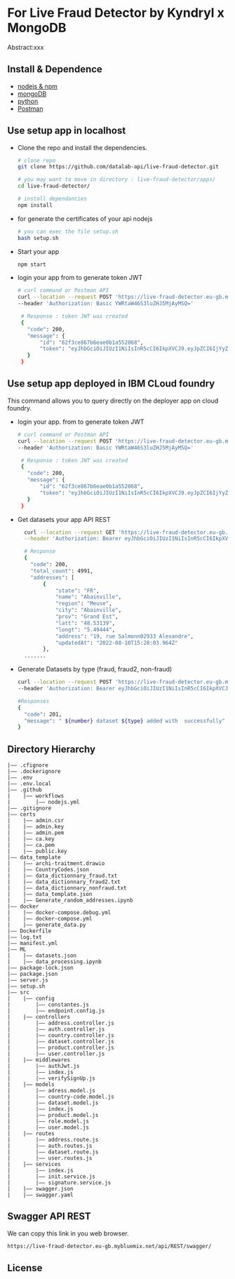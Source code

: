 For Live Fraud Detector by
Kyndryl x MongoDB
===

Abstract:xxx

## Install & Dependence

- [nodejs & npm](https://nodejs.org/en/)
- [mongoDB](https://www.mongodb.com/docs/manual/administration/install-community/)
- [python](https://www.python.org/downloads/)
- [Postman](https://www.postman.com/)

## Use setup app in localhost

- Clone the repo and install the dependencies.

  ```bash
  # clone repo
  git clone https://github.com/datalab-api/live-fraud-detector.git 
  ```

  ```bash
  # you may want to move in directory : live-fraud-detector/apps/
  cd live-fraud-detector/
  ```

   ```bash
  # install dependancies
  npm install 
  ```

- for generate the certificates of your api nodejs

  ```bash
  # you can exec the file setup.sh
  bash setup.sh
  ```

- Start your app

  ```bash
  npm start  
  ```
  
- login your app from to generate token JWT

  ```bash
  # curl command or Postman API
  curl --location --request POST 'https://live-fraud-detector.eu-gb.mybluemix.net/api/REST/services/v1/oauth/token/login' \
  --header 'Authorization: Basic YWRtaW46S3luZHJ5MjAyMSQ='
  ```

   ```bash
    # Response : token JWT was created 
    {
      "code": 200,
      "message": {
          "id": "62f3ce867b6eae0b1a552068",
          "token": "eyJhbGciOiJIUzI1NiIsInR5cCI6IkpXVCJ9.eyJpZCI6IjYyZjNjZTg2N2I2ZWFlMGIxYTU1MjA2OCIsInVzZXJuYW1lIjoiYWRtaW4iLCJlbWFpbCI6Im1hbWFkb3UuY2lyZS5ndWlzc2VAa3luZHJ5bC5jb20iLCJyb2xlIjpbIlJPTEVfQURNSU4iXSwidHlwZSI6IkJlYXJlciIsImlhdCI6MTY2MTM0MjE1MiwiZXhwIjoxNjYxMzQzOTUyfQ.c4nNXjD99v6cKgKK26_T7pjNqHURGY8hBnlwre9LeH4"
      }
    }
  ```

## Use setup app deployed in IBM CLoud foundry 
This command allows you to query directly on the deployer app on cloud foundry.
- login your app. from to generate token JWT

  ```bash
  # curl command or Postman API
  curl --location --request POST 'https://live-fraud-detector.eu-gb.mybluemix.net/api/REST/services/v1/oauth/token/login' \
  --header 'Authorization: Basic YWRtaW46S3luZHJ5MjAyMSQ='
  ```

   ```bash
    # Response : token JWT was created 
    {
      "code": 200,
      "message": {
          "id": "62f3ce867b6eae0b1a552068",
          "token": "eyJhbGciOiJIUzI1NiIsInR5cCI6IkpXVCJ9.eyJpZCI6IjYyZjNjZTg2N2I2ZWFlMGIxYTU1MjA2OCIsInVzZXJuYW1lIjoiYWRtaW4iLCJlbWFpbCI6Im1hbWFkb3UuY2lyZS5ndWlzc2VAa3luZHJ5bC5jb20iLCJyb2xlIjpbIlJPTEVfQURNSU4iXSwidHlwZSI6IkJlYXJlciIsImlhdCI6MTY2MTM0MjE1MiwiZXhwIjoxNjYxMzQzOTUyfQ.c4nNXjD99v6cKgKK26_T7pjNqHURGY8hBnlwre9LeH4"
      }
    }
  ```
  
- Get datasets your app API REST

  ```bash
    curl --location --request GET 'https://live-fraud-detector.eu-gb.mybluemix.net/api/REST/services/v1/adresses?state=FR' \
    --header 'Authorization: Bearer eyJhbGciOiJIUzI1NiIsInR5cCI6IkpXVCJ9.eyJpZCI6IjYyZjNjZTg2N2I2ZWFlMGIxYTU1MjA2OCIsInVzZXJuYW1lIjoiYWRtaW4iLCJlbWFpbCI6Im1hbWFkb3UuY2lyZS5ndWlzc2VAa3luZHJ5bC5jb20iLCJyb2xlIjpbIlJPTEVfQURNSU4iXSwidHlwZSI6IkJlYXJlciIsImlhdCI6MTY2MTM0MjE1MiwiZXhwIjoxNjYxMzQzOTUyfQ.c4nNXjD99v6cKgKK26_T7pjNqHURGY8hBnlwre9LeH4'
  ```
  
  ```bash
    # Response 
    {
      "code": 200,
      "total_count": 4991,
      "addresses": [
          {
              "state": "FR",
              "name": "Abainville",
              "region": "Meuse",
              "city": "Abainville",
              "prov": "Grand Est",
              "latt": "48.53139",
              "longt": "5.49444",
              "address": "19, rue Salmonn02933 Alexandre",
              "updatedAt": "2022-08-10T15:28:03.964Z"
          },
    .......
  ```

- Generate Datasets by type (fraud, fraud2, non-fraud)

  ```bash
  curl --location --request POST 'https://live-fraud-detector.eu-gb.mybluemix.net/api/REST/services/v1/datasets/${type}/add?number=50' \
  --header 'Authorization: Bearer eyJhbGciOiJIUzI1NiIsInR5cCI6IkpXVCJ9.eyJpZCI6IjYyZjNjZTg2N2I2ZWFlMGIxYTU1MjA2OCIsInVzZXJuYW1lIjoiYWRtaW4iLCJlbWFpbCI6Im1hbWFkb3UuY2lyZS5ndWlzc2VAa3luZHJ5bC5jb20iLCJyb2xlIjpbIlJPTEVfQURNSU4iXSwidHlwZSI6IkJlYXJlciIsImlhdCI6MTY2MTMzMzMzMywiZXhwIjoxNjYxMzM1MTMzfQ.kkyBf9TQdhMEVvz6PSK5y6adXtWh-s5uOHhqa4zY490'
  ```

  ```bash
  #Responses
  {
    "code": 201,
    "message": " ${number} dataset ${type} added with  successfully"
  }
  ```

## Directory Hierarchy

```
|—— .cfignore
|—— .dockerignore
|—— .env
|—— .env.local
|—— .github
|    |—— workflows
|        |—— nodejs.yml
|—— .gitignore
|—— certs
|    |—— admin.csr
|    |—— admin.key
|    |—— admin.pem
|    |—— ca.key
|    |—— ca.pem
|    |—— public.key
|—— data_template
|    |—— archi-traitment.drawio
|    |—— CountryCodes.json
|    |—— data_dictionnary_fraud.txt
|    |—— data_dictionnary_fraud2.txt
|    |—— data_dictionnary_nonfraud.txt
|    |—— data_template.json
|    |—— Generate_random_addresses.ipynb
|—— docker
|    |—— docker-compose.debug.yml
|    |—— docker-compose.yml
|    |—— generate_data.py
|—— Dockerfile
|—— log.txt
|—— manifest.yml
|—— ML
|    |—— datasets.json
|    |—— data_processing.ipynb
|—— package-lock.json
|—— package.json
|—— server.js
|—— setup.sh
|—— src
|    |—— config
|        |—— constantes.js
|        |—— endpoint.config.js
|    |—— controllers
|        |—— address.controller.js
|        |—— auth.controller.js
|        |—— country.controller.js
|        |—— dataset.controller.js
|        |—— product.controller.js
|        |—— user.controller.js
|    |—— middlewares
|        |—— authJwt.js
|        |—— index.js
|        |—— verifySignUp.js
|    |—— models
|        |—— adress.model.js
|        |—— country-code.model.js
|        |—— dataset.model.js
|        |—— index.js
|        |—— product.model.js
|        |—— role.model.js
|        |—— user.model.js
|    |—— routes
|        |—— address.route.js
|        |—— auth.routes.js
|        |—— dataset.route.js
|        |—— user.routes.js
|    |—— services
|        |—— index.js
|        |—— init.service.js
|        |—— signature.service.js
|    |—— swagger.json
|    |—— swagger.yaml
```

## Swagger  API REST 
We can copy this link in you web browser. 
  ```bash
  https://live-fraud-detector.eu-gb.mybluemix.net/api/REST/swagger/  
  ```

  
## License

